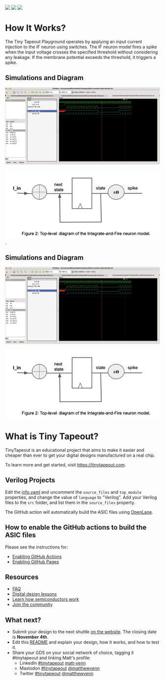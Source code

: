![](../../workflows/gds/badge.svg) ![](../../workflows/docs/badge.svg) ![](../../workflows/test/badge.svg)

# How It Works?

The Tiny Tapeout Playground operates by applying an input current injection to the IF neuron using switches. The IF neuron model fires a spike when the input voltage crosses the specified threshold without considering any leakage. 
If the membrane potential exceeds the threshold, it triggers a spike.


## Simulations and Diagram

![Simulation Output](figures/kill_the_current.png)
<div style="text-align:center"><img src="figures/IF_design.png" /></div>.

## Simulations and Diagram

![Simulation Output](figures/kill_the_current.png)

<div align="center">
  <img src="figures/IF_design.png" alt="IF Design" />
</div>


# What is Tiny Tapeout?

TinyTapeout is an educational project that aims to make it easier and cheaper than ever to get your digital designs manufactured on a real chip.

To learn more and get started, visit https://tinytapeout.com.

## Verilog Projects

Edit the [info.yaml](info.yaml) and uncomment the `source_files` and `top_module` properties, and change the value of `language` to "Verilog". Add your Verilog files to the `src` folder, and list them in the `source_files` property.

The GitHub action will automatically build the ASIC files using [OpenLane](https://www.zerotoasiccourse.com/terminology/openlane/).

## How to enable the GitHub actions to build the ASIC files

Please see the instructions for:

- [Enabling GitHub Actions](https://tinytapeout.com/faq/#when-i-commit-my-change-the-gds-action-isnt-running)
- [Enabling GitHub Pages](https://tinytapeout.com/faq/#my-github-action-is-failing-on-the-pages-part)

## Resources

- [FAQ](https://tinytapeout.com/faq/)
- [Digital design lessons](https://tinytapeout.com/digital_design/)
- [Learn how semiconductors work](https://tinytapeout.com/siliwiz/)
- [Join the community](https://discord.gg/rPK2nSjxy8)

## What next?

- Submit your design to the next shuttle [on the website](https://tinytapeout.com/#submit-your-design). The closing date is **November 4th**.
- Edit this [README](README.md) and explain your design, how it works, and how to test it.
- Share your GDS on your social network of choice, tagging it #tinytapeout and linking Matt's profile:
  - LinkedIn [#tinytapeout](https://www.linkedin.com/search/results/content/?keywords=%23tinytapeout) [matt-venn](https://www.linkedin.com/in/matt-venn/)
  - Mastodon [#tinytapeout](https://chaos.social/tags/tinytapeout) [@matthewvenn](https://chaos.social/@matthewvenn)
  - Twitter [#tinytapeout](https://twitter.com/hashtag/tinytapeout?src=hashtag_click) [@matthewvenn](https://twitter.com/matthewvenn)
